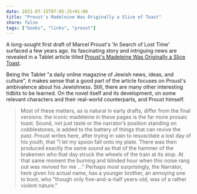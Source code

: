 ```yaml
---
date: 2021-07-15T07:05:25+01:00
title: "Proust's Madeleine Was Originally a Slice of Toast"
share: false
tags: ["books", "links", "proust"]
---
```

A long-sought first draft of Marcel Proust's 'In Search of Lost Time' surfaced
a few years ago. Its fascinating story and intriguing news are revealed in
a Tablet article titled [Proust's Madeleine Was Originally a Slice Toast][1].

Being the Tablet "a daily online magazine of Jewish news, ideas, and culture",
it makes sense that a good part of the article focuses on Proust's ambivalence
about his Jewishness. Still, there are many other interesting tidbits to be
learned. On the novel itself and its development, on some relevant characters
and their real-world counterparts, and Proust himself.

> Most of these matters, as is natural in early drafts, differ from the final
> versions: the iconic madeleine in these pages is the far more prosaic toast.
> Sound, not just taste or the narrator’s position standing on cobblestones, is
> added to the battery of things that can revive the past. Proust writes here,
> after trying in vain to resuscitate a lost day of his youth, that "I let my
> spoon fall onto my plate. There was then produced exactly the same sound as
> that of the hammer of the brakemen who that day struck the wheels of the
> train at its stop. At that same moment the burning and blinded hour when this
> noise rang out was revived for me …" Perhaps most surprisingly, the Narrator,
> here given his actual name, has a younger brother, an annoying one to boot,
> who "though only five-and-a-half years-old, was of a rather violent nature."



 [1]: https://www.tabletmag.com/sections/arts-letters/articles/proust-madeleine-antisemitism-jewishness
 [rss]: https://nicolaiarocci.com/index.xml
 [tw]: http://twitter.com/nicolaiarocci
 [nl]: https://buttondown.email/nicolaiarocci

